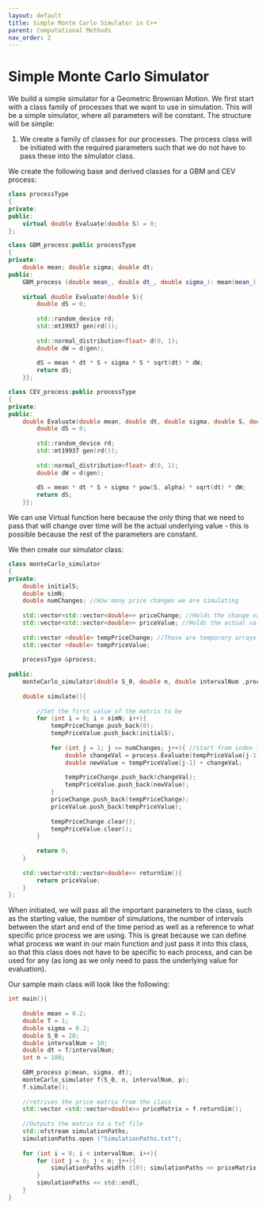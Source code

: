 ```yaml
---
layout: default
title: Simple Monte Carlo Simulator in C++
parent: Computational Methods
nav_order: 2
---
```

# Simple Monte Carlo Simulator
We build a simple simulator for a Geometric Brownian Motion. We first start with a class family of processes that we want to use in simulation. This will be a simple simulator, where all parameters will be constant.
The structure will be simple:
1. We create a family of classes for our processes. The process class will be initiated with the required parameters such that we do not have to pass these into the simulator class.

We create the following base and derived classes for a GBM and CEV process:

``` c++
class processType
{
private:
public:
    virtual double Evaluate(double S) = 0;
};

class GBM_process:public processType
{
private:
    double mean; double sigma; double dt;
public:
    GBM_process (double mean_, double dt_, double sigma_): mean(mean_), sigma(sigma_), dt(dt_){}; //Construct the class using the main parameters so we dont have to keep passing them into other classes
    
    virtual double Evaluate(double S){
        double dS = 0;
        
        std::random_device rd;
        std::mt19937 gen(rd());
        
        std::normal_distribution<float> d(0, 1);
        double dW = d(gen);
        
        dS = mean * dt * S + sigma * S * sqrt(dt) * dW;
        return dS;
    }};

class CEV_process:public processType
{
private:
public:
    double Evaluate(double mean, double dt, double sigma, double S, double alpha){
        double dS = 0;
        
        std::random_device rd;
        std::mt19937 gen(rd());
        
        std::normal_distribution<float> d(0, 1);
        double dW = d(gen);
        
        dS = mean * dt * S + sigma * pow(S, alpha) * sqrt(dt) * dW;
        return dS;
    }};
```
We can use Virtual function here because the only thing that we need to pass that will change over time will be the actual underlying value - this is possible because the rest of the parameters are constant. 

We then create our simulator class:

``` c++
class monteCarlo_simulator
{
private:
    double initialS;
    double simN;
    double numChanges; //How many price changes we are simulating
    
    std::vector<std::vector<double>> priceChange; //Holds the change values
    std::vector<std::vector<double>> priceValue; //Holds the actual values
    
    std::vector <double> tempPriceChange; //These are temporary arrays that we push into the above matrices
    std::vector <double> tempPriceValue;
    
    processType &process;
    
public:
    monteCarlo_simulator(double S_0, double n, double intervalNum ,processType &process_): initialS(S_0), simN(n), process(process_), numChanges(intervalNum){}
    
    double simulate(){
        
        //Set the first value of the matrix to be
        for (int i = 0; i < simN; i++){
            tempPriceChange.push_back(0);
            tempPriceValue.push_back(initialS);
            
            for (int j = 1; j <= numChanges; j++){ //start from index 1 because the first index (0) is already populated
                double changeVal = process.Evaluate(tempPriceValue[j-1]);
                double newValue = tempPriceValue[j-1] + changeVal;
                
                tempPriceChange.push_back(changeVal);
                tempPriceValue.push_back(newValue);
            }
            priceChange.push_back(tempPriceChange);
            priceValue.push_back(tempPriceValue);
            
            tempPriceChange.clear();
            tempPriceValue.clear();
        }
        
        return 0;
    }
    
    std::vector<std::vector<double>> returnSim(){
        return priceValue;
    }
};
```

When initiated, we will pass all the important parameters to the class, such as the starting value, the number of simulations, the number of intervals between the start and end of the time period as well as a reference to what specific price process we are using. This is great because we can define what process we want in our main function and just pass it into this class, so that this class does not have to be specific to each process, and can be used for any (as long as we only need to pass the underlying value for evaluation).

Our sample main class will look like the following:
``` c++
int main(){
    
    double mean = 0.2;
    double T = 1;
    double sigma = 0.2;
    double S_0 = 20;
    double intervalNum = 10;
    double dt = T/intervalNum;
    int n = 100;
    
    GBM_process p(mean, sigma, dt);
    monteCarlo_simulator f(S_0, n, intervalNum, p);
    f.simulate();
    
    //retrives the price matrix from the class
    std::vector <std::vector<double>> priceMatrix = f.returnSim();
    
    //Outputs the matrix to a txt file
    std::ofstream simulationPaths;
    simulationPaths.open ("SimulationPaths.txt");
    
    for (int i = 0; i < intervalNum; i++){
        for (int j = 0; j < n; j++){
            simulationPaths.width (10); simulationPaths << priceMatrix[i][j];
        }
        simulationPaths << std::endl;
    }
}
```
